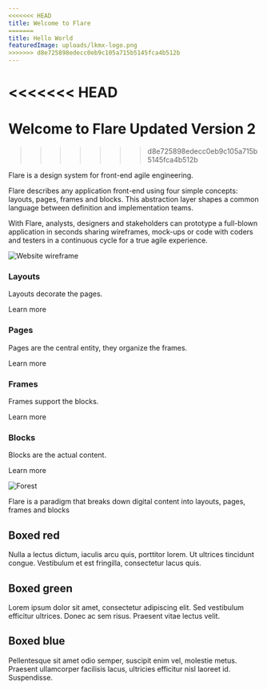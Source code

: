 ```yaml
---
<<<<<<< HEAD
title: Welcome to Flare
=======
title: Hello World
featuredImage: uploads/lkmx-logo.png
>>>>>>> d8e725898edecc0eb9c105a715b5145fca4b512b
---
```

<!-- Hero -->

<<<<<<< HEAD
=======
# Welcome to Flare Updated Version 2

>>>>>>> d8e725898edecc0eb9c105a715b5145fca4b512b
<columns number="2" number-s="1">

<!-- # Welcome to Flare -->

Flare is a design system for front-end agile engineering.

Flare describes any application front-end using four simple concepts: layouts, pages, frames and blocks. This abstraction layer shapes a common language between definition and implementation teams.

With Flare, analysts, designers and stakeholders can prototype a full-blown application in seconds sharing wireframes, mock-ups or code with coders and testers in a continuous cycle for a true agile experience.

<block>

![Website wireframe](uploads/lkmx-logo.png)

</block>

</columns>

<!-- Components -->

<columns number="4" number-m="2" number-s="2">

<block>

### Layouts

Layouts decorate the pages.

Learn more

</block>

<block>

### Pages

Pages are the central entity, they organize the frames.

Learn more

</block>

<block>

### Frames

Frames support the blocks.

Learn more

</block>

<block>

### Blocks

Blocks are the actual content.

Learn more

</block>

</columns>

![Forest](./img/forest.jpg)

Flare is a paradigm that breaks down digital content into layouts, pages, frames and blocks

<columns number="3" number-s="1">

<block class="red-box">

## Boxed red

Nulla a lectus dictum, iaculis arcu quis, porttitor lorem. Ut ultrices tincidunt congue. Vestibulum et est fringilla, consectetur lacus quis.

</block>

<block class="green-box">

## Boxed green

Lorem ipsum dolor sit amet, consectetur adipiscing elit. Sed vestibulum efficitur ultrices. Donec ac sem risus. Praesent vitae lectus velit.

</block>

<block class="blue-box">

## Boxed blue

Pellentesque sit amet odio semper, suscipit enim vel, molestie metus. Praesent ullamcorper facilisis lacus, ultricies efficitur nisl laoreet id. Suspendisse.

</block>

</columns>